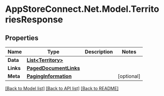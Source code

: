 # AppStoreConnect.Net.Model.TerritoriesResponse

## Properties

Name | Type | Description | Notes
------------ | ------------- | ------------- | -------------
**Data** | [**List&lt;Territory&gt;**](Territory.md) |  | 
**Links** | [**PagedDocumentLinks**](PagedDocumentLinks.md) |  | 
**Meta** | [**PagingInformation**](PagingInformation.md) |  | [optional] 

[[Back to Model list]](../README.md#documentation-for-models) [[Back to API list]](../README.md#documentation-for-api-endpoints) [[Back to README]](../README.md)

